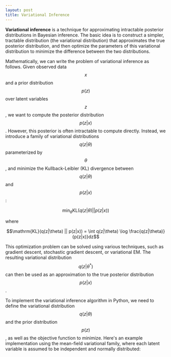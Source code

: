 ```yaml
---
layout: post
title: Variational Inference
---
```



**Variational inference** is a technique for approximating intractable posterior distributions in Bayesian inference. The basic idea is to construct a simpler, tractable distribution (the variational distribution) that approximates the true posterior distribution, and then optimize the parameters of this variational distribution to minimize the difference between the two distributions.


Mathematically, we can write the problem of variational inference as follows. Given observed data $$x$$ and a prior distribution $$p(z)$$ over latent variables $$z$$, we want to compute the posterior
distribution $$p(z|x)$$. However, this posterior is often intractable to compute directly. Instead, we introduce a family of variational distributions $$q(z|\theta)$$ parameterized by $$\theta$$, and minimize the Kullback-Leibler (KL) divergence between $$q(z|\theta)$$ and $$p(z|x)$$:


$$\min_{\theta} \mathrm{KL}(q(z|\theta) || p(z|x))$$

where 

$$\mathrm{KL}(q(z|\theta) || p(z|x)) = \int q(z|\theta) \log \frac{q(z|\theta)}{p(z|x)}dz$$


This optimization problem can be solved using various techniques, such as gradient descent, stochastic gradient descent, or variational EM. The resulting variational distribution $$q(z|\theta^{*})$$ can then be used as an approximation to the true posterior distribution $$p(z|x)$$.

To implement the variational inference algorithm in Python, we need to define the variational distribution $$q(z|\theta)$$ and the prior distribution $$p(z)$$, as well as the objective function to minimize.
Here's an example implementation using the mean-field variational family, where each latent variable is assumed to be independent and normally distributed: